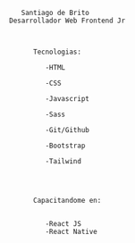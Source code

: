                Santiago de Brito
            Desarrollador Web Frontend Jr



                  Tecnologias:

                     -HTML 

                     -CSS

                     -Javascript

                     -Sass

                     -Git/Github

                     -Bootstrap

                     -Tailwind




                  Capacitandome en:


                     -React JS
                     -React Native


<!---
santiagodebrito12/santiagodebrito12 is a ✨ special ✨ repository because its `README.md` (this file) appears on your GitHub profile.
You can click the Preview link to take a look at your changes.
--->
